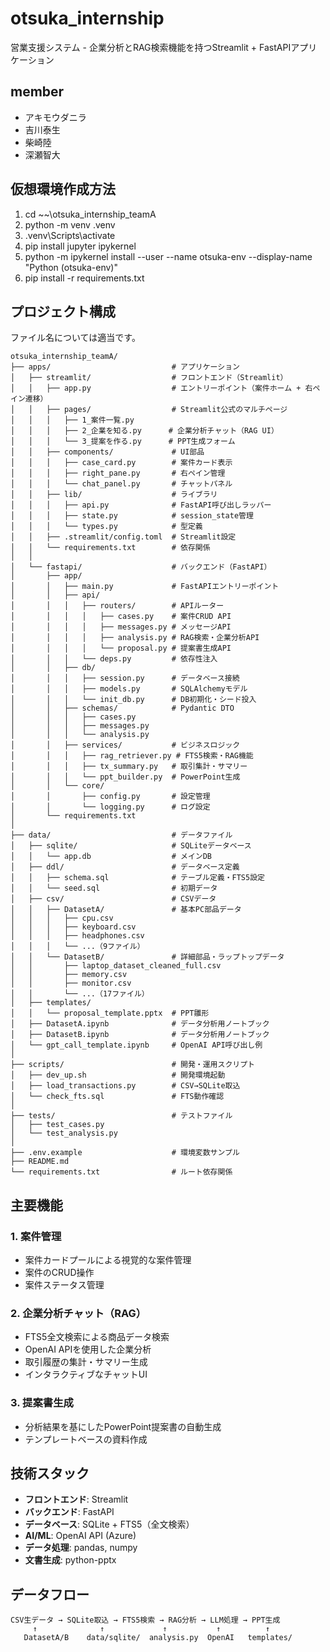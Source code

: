 # otsuka_internship

営業支援システム - 企業分析とRAG検索機能を持つStreamlit + FastAPIアプリケーション

## member
- アキモウダニラ
- 吉川泰生
- 柴崎陸
- 深瀬智大

## 仮想環境作成方法
1. cd ~~\otsuka_internship_teamA
2. python -m venv .venv
3. .venv\Scripts\activate
4. pip install jupyter ipykernel
5. python -m ipykernel install --user --name otsuka-env --display-name "Python (otsuka-env)"
6. pip install -r requirements.txt

## プロジェクト構成
ファイル名については適当です。

```
otsuka_internship_teamA/
├── apps/                           # アプリケーション
│   ├── streamlit/                  # フロントエンド（Streamlit）
│   │   ├── app.py                  # エントリーポイント（案件ホーム + 右ペイン遷移）
│   │   ├── pages/                  # Streamlit公式のマルチページ
│   │   │   ├── 1_案件一覧.py
│   │   │   ├── 2_企業を知る.py      # 企業分析チャット（RAG UI）
│   │   │   └── 3_提案を作る.py      # PPT生成フォーム
│   │   ├── components/             # UI部品
│   │   │   ├── case_card.py        # 案件カード表示
│   │   │   ├── right_pane.py       # 右ペイン管理
│   │   │   └── chat_panel.py       # チャットパネル
│   │   ├── lib/                    # ライブラリ
│   │   │   ├── api.py              # FastAPI呼び出しラッパー
│   │   │   ├── state.py            # session_state管理
│   │   │   └── types.py            # 型定義
│   │   ├── .streamlit/config.toml  # Streamlit設定
│   │   └── requirements.txt        # 依存関係
│   │
│   └── fastapi/                    # バックエンド（FastAPI）
│       ├── app/
│       │   ├── main.py             # FastAPIエントリーポイント
│       │   ├── api/
│       │   │   ├── routers/        # APIルーター
│       │   │   │   ├── cases.py    # 案件CRUD API
│       │   │   │   ├── messages.py # メッセージAPI
│       │   │   │   ├── analysis.py # RAG検索・企業分析API
│       │   │   │   └── proposal.py # 提案書生成API
│       │   │   └── deps.py         # 依存性注入
│       │   ├── db/
│       │   │   ├── session.py      # データベース接続
│       │   │   ├── models.py       # SQLAlchemyモデル
│       │   │   └── init_db.py      # DB初期化・シード投入
│       │   ├── schemas/            # Pydantic DTO
│       │   │   ├── cases.py
│       │   │   ├── messages.py
│       │   │   └── analysis.py
│       │   ├── services/           # ビジネスロジック
│       │   │   ├── rag_retriever.py # FTS5検索・RAG機能
│       │   │   ├── tx_summary.py   # 取引集計・サマリー
│       │   │   └── ppt_builder.py  # PowerPoint生成
│       │   └── core/
│       │       ├── config.py       # 設定管理
│       │       └── logging.py      # ログ設定
│       └── requirements.txt
│
├── data/                           # データファイル
│   ├── sqlite/                     # SQLiteデータベース
│   │   └── app.db                  # メインDB
│   ├── ddl/                        # データベース定義
│   │   ├── schema.sql              # テーブル定義・FTS5設定
│   │   └── seed.sql                # 初期データ
│   ├── csv/                        # CSVデータ
│   │   ├── DatasetA/               # 基本PC部品データ
│   │   │   ├── cpu.csv
│   │   │   ├── keyboard.csv
│   │   │   ├── headphones.csv
│   │   │   └── ...（9ファイル）
│   │   └── DatasetB/               # 詳細部品・ラップトップデータ
│   │       ├── laptop_dataset_cleaned_full.csv
│   │       ├── memory.csv
│   │       ├── monitor.csv
│   │       └── ...（17ファイル）
│   ├── templates/
│   │   └── proposal_template.pptx  # PPT雛形
│   ├── DatasetA.ipynb              # データ分析用ノートブック
│   ├── DatasetB.ipynb              # データ分析用ノートブック
│   └── gpt_call_template.ipynb     # OpenAI API呼び出し例
│
├── scripts/                        # 開発・運用スクリプト
│   ├── dev_up.sh                   # 開発環境起動
│   ├── load_transactions.py        # CSV→SQLite取込
│   └── check_fts.sql               # FTS動作確認
│
├── tests/                          # テストファイル
│   ├── test_cases.py
│   └── test_analysis.py
│
├── .env.example                    # 環境変数サンプル
├── README.md
└── requirements.txt                # ルート依存関係
```

## 主要機能

### 1. 案件管理
- 案件カードプールによる視覚的な案件管理
- 案件のCRUD操作
- 案件ステータス管理

### 2. 企業分析チャット（RAG）
- FTS5全文検索による商品データ検索
- OpenAI APIを使用した企業分析
- 取引履歴の集計・サマリー生成
- インタラクティブなチャットUI

### 3. 提案書生成
- 分析結果を基にしたPowerPoint提案書の自動生成
- テンプレートベースの資料作成

## 技術スタック

- **フロントエンド**: Streamlit
- **バックエンド**: FastAPI
- **データベース**: SQLite + FTS5（全文検索）
- **AI/ML**: OpenAI API (Azure)
- **データ処理**: pandas, numpy
- **文書生成**: python-pptx

## データフロー

```
CSV生データ → SQLite取込 → FTS5検索 → RAG分析 → LLM処理 → PPT生成
     ↑              ↑             ↑           ↑          ↑
   DatasetA/B    data/sqlite/  analysis.py  OpenAI   templates/
```

